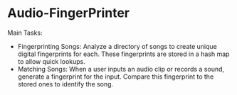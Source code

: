 # Audio-FingerPrinter




Main Tasks:

* Fingerprinting Songs: Analyze a directory of songs to create unique digital fingerprints for each. These fingerprints are stored in a hash map to allow quick lookups.
* Matching Songs: When a user inputs an audio clip or records a sound, generate a fingerprint for the input. Compare this fingerprint to the stored ones to identify the song.
